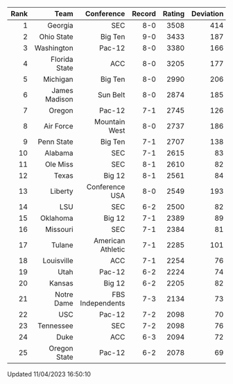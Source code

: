 | Rank  | Team                 | Conference           | Record   | Rating | Deviation |
| ---:  | ---:                 | ---:                 | ---:     | ---:   | ---:      |
| 1     | Georgia              | SEC                  | 8-0      | 3508   | 414       |
| 2     | Ohio State           | Big Ten              | 9-0      | 3433   | 187       |
| 3     | Washington           | Pac-12               | 8-0      | 3380   | 166       |
| 4     | Florida State        | ACC                  | 8-0      | 3205   | 177       |
| 5     | Michigan             | Big Ten              | 8-0      | 2990   | 206       |
| 6     | James Madison        | Sun Belt             | 8-0      | 2874   | 185       |
| 7     | Oregon               | Pac-12               | 7-1      | 2745   | 126       |
| 8     | Air Force            | Mountain West        | 8-0      | 2737   | 186       |
| 9     | Penn State           | Big Ten              | 7-1      | 2707   | 138       |
| 10    | Alabama              | SEC                  | 7-1      | 2615   | 83        |
| 11    | Ole Miss             | SEC                  | 8-1      | 2610   | 82        |
| 12    | Texas                | Big 12               | 8-1      | 2561   | 84        |
| 13    | Liberty              | Conference USA       | 8-0      | 2549   | 193       |
| 14    | LSU                  | SEC                  | 6-2      | 2500   | 82        |
| 15    | Oklahoma             | Big 12               | 7-1      | 2389   | 89        |
| 16    | Missouri             | SEC                  | 7-1      | 2384   | 81        |
| 17    | Tulane               | American Athletic    | 7-1      | 2285   | 101       |
| 18    | Louisville           | ACC                  | 7-1      | 2254   | 76        |
| 19    | Utah                 | Pac-12               | 6-2      | 2224   | 74        |
| 20    | Kansas               | Big 12               | 6-2      | 2205   | 82        |
| 21    | Notre Dame           | FBS Independents     | 7-3      | 2134   | 73        |
| 22    | USC                  | Pac-12               | 7-2      | 2098   | 70        |
| 23    | Tennessee            | SEC                  | 7-2      | 2098   | 76        |
| 24    | Duke                 | ACC                  | 6-3      | 2094   | 72        |
| 25    | Oregon State         | Pac-12               | 6-2      | 2078   | 69        |

Updated 11/04/2023 16:50:10
